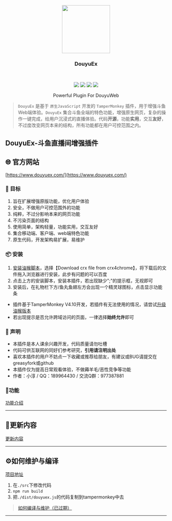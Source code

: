 <p align="center">
    <a href="https://github.com/qianjiachun/douyuEx">
        <img src="https://s4.ax1x.com/2021/12/23/TGMxk8.png" width="150" height="150"/>
    </a>
    <h3 align="center">DouyuEx</h3>
    <br>
    <p align="center">
        <a href="https://github.com/qianjiachun/douyuEx"><img src="https://img.shields.io/github/languages/code-size/qianjiachun/douyuEx?color=blueviolet"></a>
        <a href="https://github.com/qianjiachun/douyuEx"><img src="https://img.shields.io/github/stars/qianjiachun/douyuEx?color=green"></a>
        <a href="https://github.com/qianjiachun/douyuEx"><img src="https://img.shields.io/github/commit-activity/m/qianjiachun/douyuEx?color=9cf"></a>
        <a href="https://github.com/qianjiachun/douyuEx"><img src="https://img.shields.io/badge/license-MIT-blue.svg"></a>
    </p>
    <p align="center">
       Powerful Plugin For DouyuWeb<br>
    </p>
</p>

> `DouyuEx` 是基于 `原生JavaScript` 开发的 `TamperMonkey` 插件，用于增强斗鱼Web端体验。`DouyuEx` 集合斗鱼全端的特色功能，增强原生网页，复杂的操作一键完成，给用户沉浸式的直播体验。代码**开源**，功能**实用**，交互**友好**，不过度改变网页本来的结构，所有功能都在用户可控范围之内。

## DouyuEx-斗鱼直播间增强插件

## 🌐 官方网站

[https://www.douyuex.com/](https://www.douyuex.com/)


### 🎯 目标
1. 旨在扩展增强原版功能，优化用户体验
2. 安全，不做用户可控范围外的功能
3. 纯粹，不过分影响本来的网页功能
4. 不污染页面的结构
5. 使用简单，架构轻量，功能实用，交互友好
6. 集合移动端、客户端、web端特色功能
7. 原生代码，开发架构易扩展，易维护

### 📦 安装
1. [安装油猴脚本](https://www.crx4chrome.com/crx/1429/)，选择【Download crx file from crx4chrome】，将下载后的文件拖入浏览器进行安装，此步有问题的可以百度
2. 点击上方的安装脚本，安装本插件，若出现缺少";"的提示框，无视即可
3. 安装后，在礼物栏下方/鱼丸鱼翅左方会出现一个精灵球图标，点击显示功能条
- 插件基于TamperMonkey V4.10开发，若插件有无法使用的情况，请尝试[升级油猴版本](https://www.crx4chrome.com/crx/1429/)
- 若出现提示是否允许跨域访问的页面，一律选择**始终允许**即可

### 🚀 声明
- 本插件是本人课余兴趣开发，代码质量请勿吐槽
- 代码可供互联网的同好们参考研究，**引用请注明出处**
- 喜欢本插件的用户不妨点一下收藏或推荐给朋友，有建议或BUG请提交在greasyfork或github
- 本插件仅为提高日常观看体验，不做薅羊毛/恶性竞争等功能
- 作者：小淳 / QQ：189964430 / 交流Q群：977387881

### 💎功能
[功能介绍](https://html.douyuex.com/introduction/)

--------------------------------------------------

## 📕更新内容
[更新内容](https://html.douyuex.com/update/)

--------------------------------------------------

## ⚙如何维护与编译
[项目地址](https://github.com/qianjiachun/douyuEx)

1. 在`./src`下修改代码
2. `npm run build`
3. 把`./dist/douyuex.js`的代码复制到tampermonkey中去



> [如何编译与维护（已过期）](https://qianjiachun.github.io/DouyuEx/compile)

--------------------------------------------------